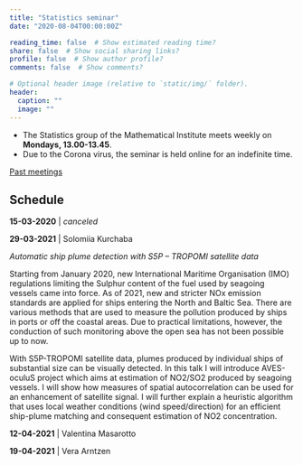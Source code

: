 ```yaml
---
title: "Statistics seminar"
date: "2020-08-04T00:00:00Z"

reading_time: false  # Show estimated reading time?
share: false  # Show social sharing links?
profile: false  # Show author profile?
comments: false  # Show comments?

# Optional header image (relative to `static/img/` folder).
header:
  caption: ""
  image: ""
---
```


- The Statistics group of the Mathematical Institute meets weekly on **Mondays,
13.00-13.45**. 
- Due to the Corona virus, the seminar is held online for an
indefinite time.

[Past meetings](/seminar-past)

## Schedule



**15-03-2020** | *canceled*

**29-03-2021** |  Solomiia Kurchaba
 
*Automatic ship plume detection with S5P – TROPOMI satellite data*

Starting from January 2020, new International Maritime Organisation (IMO) regulations limiting the Sulphur content of the fuel used by seagoing vessels came into force. As of 2021, new and stricter NOx emission standards are applied for ships entering the North and Baltic Sea. There are various methods that are used to measure the pollution produced by ships in ports or off the coastal areas. Due to practical limitations, however, the conduction of such monitoring above the open sea has not been possible up to now.

With S5P-TROPOMI satellite data, plumes produced by individual ships of substantial size can be visually detected. In this talk I will introduce AVES-oculuS project which aims at estimation of NO2/SO2 produced by seagoing vessels. I will show how measures of spatial autocorrelation can be used for an enhancement of satellite signal. I will further explain a heuristic algorithm that uses local weather conditions (wind speed/direction) for an efficient ship-plume matching and consequent estimation of NO2 concentration.

**12-04-2021** |  Valentina Masarotto  

**19-04-2021** |  Vera Arntzen   
